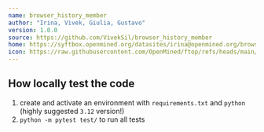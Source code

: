 ```yaml
---
name: browser_history_member
author: "Irina, Vivek, Giulia, Gustavo"
version: 1.0.0
source: https://github.com/VivekSil/browser_history_member
home: https://syftbox.openmined.org/datasites/irina@openmined.org/browser_history_agg
icon: https://raw.githubusercontent.com/OpenMined/ftop/refs/heads/main/icon.png
---
```


## How locally test the code
1. create and activate an environment with `requirements.txt` and `python` (highly suggested `3.12` version!)
2. `python -m pytest test/` to run all tests
